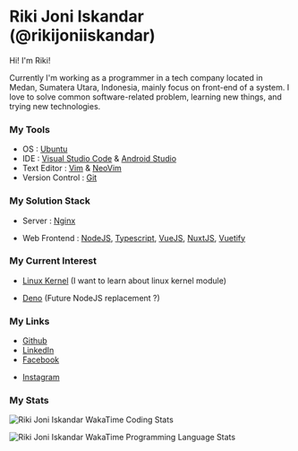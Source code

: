# Riki Joni Iskandar (@rikijoniiskandar)

Hi! I'm Riki!

Currently I'm working as a programmer in a tech company located in Medan, Sumatera Utara, Indonesia, mainly focus on front-end of a system. I love to solve common software-related problem, learning new things, and trying new technologies.

### My Tools

- OS : [Ubuntu](https://ubuntu.com//)
- IDE : [Visual Studio Code](https://code.visualstudio.com/) & [Android Studio](https://developer.android.com/studio)
- Text Editor : [Vim](https://www.vim.org/) & [NeoVim](https://neovim.io/)
- Version Control : [Git](https://git-scm.com/)

### My Solution Stack

<!-- - OS : [CentOS](https://www.centos.org/) (planning to switch to [Rocky Linux](https://rockylinux.org/)) -->
- Server : [Nginx](https://nginx.org/en/)
<!-- - Container : [Docker](https://www.docker.com/), [Alpine Linux](https://hub.docker.com/_/alpine/) -->
<!-- - Database : [MariaDB](https://mariadb.org/) or [PostgreSQL](https://www.postgresql.org/) -->
<!-- - Backend : [PHP](https://www.php.net/), [Laravel](https://laravel.com/) -->
- Web Frontend : [NodeJS](https://nodejs.org/en/), [Typescript](https://www.typescriptlang.org/), [VueJS](https://vuejs.org/), [NuxtJS](https://nuxtjs.org/), [Vuetify](https://vuetifyjs.com/)
<!-- - Mobile Frontend : [Java](https://www.java.com/en/), [Android](https://www.android.com/) -->

### My Current Interest

- [Linux Kernel](https://github.com/torvalds/linux) (I want to learn about linux kernel module)
<!-- - C (My favorite programming language) -->
<!-- - [Golang](https://golang.org/) (Sometimes, I learn Golang in my free time) -->
<!-- - [OpenGL](https://www.opengl.org/) (I want to know how computer process and display graphics) -->
<!-- - [Unity](https://unity.com/) (I'm planning to learn and create basic 2D platformer games) -->
<!-- - [Rocky Linux](https://rockylinux.org/) (Future OS choice for my solution stack) -->
- [Deno](https://deno.land/) (Future NodeJS replacement ?)

### My Links

<!-- - [Website](https://misterabdul.github.io/) -->
- [Github](https://github.com/rikijoniiskandar)
- [LinkedIn](https://www.linkedin.com/in/rikijoniiskandar/)
- [Facebook](https://www.facebook.com/profile.php?id=100003061518429)
<!-- - [Twitter](https://twitter.com/abdulrpasaribu) -->
- [Instagram](https://www.instagram.com/rikijo__/)

### My Stats

![Riki Joni Iskandar WakaTime Coding Stats](https://wakatime.com/share/@e2a130a9-7d98-47a1-a0cd-11779ab079c9/36c7a01f-0fb6-4a16-9357-23833254a28c.svg)

![Riki Joni Iskandar WakaTime Programming Language Stats](https://wakatime.com/share/@e2a130a9-7d98-47a1-a0cd-11779ab079c9/39862696-f5c6-4a6a-8c00-ace41b96acaa.svg)
